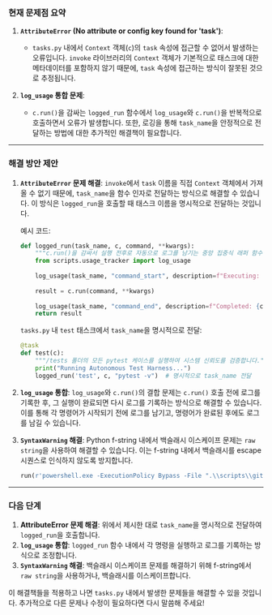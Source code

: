 ### **현재 문제점 요약**

1. **`AttributeError` (No attribute or config key found for 'task')**:

   * `tasks.py` 내에서 `Context` 객체(`c`)의 `task` 속성에 접근할 수 없어서 발생하는 오류입니다. `invoke` 라이브러리의 `Context` 객체가 기본적으로 태스크에 대한 메타데이터를 포함하지 않기 때문에, `task` 속성에 접근하는 방식이 잘못된 것으로 추정됩니다.

2. **`log_usage` 통합 문제**:

   * `c.run()`을 감싸는 `logged_run` 함수에서 `log_usage`와 `c.run()`을 반복적으로 호출하면서 오류가 발생합니다. 또한, 로깅을 통해 `task_name`을 안정적으로 전달하는 방법에 대한 추가적인 해결책이 필요합니다.

---

### **해결 방안 제안**

1. **`AttributeError` 문제 해결**:
   `invoke`에서 `task` 이름을 직접 `Context` 객체에서 가져올 수 없기 때문에, `task_name`을 함수 인자로 전달하는 방식으로 해결할 수 있습니다. 이 방식은 `logged_run`을 호출할 때 태스크 이름을 명시적으로 전달하는 것입니다.

   예시 코드:

   ```python
   def logged_run(task_name, c, command, **kwargs):
       """c.run()을 감싸서 실행 전후로 자동으로 로그를 남기는 중앙 집중식 래퍼 함수."""
       from scripts.usage_tracker import log_usage
       
       log_usage(task_name, "command_start", description=f"Executing: {command}")
       
       result = c.run(command, **kwargs)
       
       log_usage(task_name, "command_end", description=f"Completed: {command}")
       return result
   ```

   `tasks.py` 내 `test` 태스크에서 `task_name`을 명시적으로 전달:

   ```python
   @task
   def test(c):
       """/tests 폴더의 모든 pytest 케이스를 실행하여 시스템 신뢰도를 검증합니다."""
       print("Running Autonomous Test Harness...")
       logged_run('test', c, "pytest -v")  # 명시적으로 task_name 전달
   ```

2. **`log_usage` 통합**:
   `log_usage`와 `c.run()`의 결합 문제는 `c.run()` 호출 전에 로그를 기록한 후, 그 실행이 완료되면 다시 로그를 기록하는 방식으로 해결할 수 있습니다. 이를 통해 각 명령어가 시작되기 전에 로그를 남기고, 명령어가 완료된 후에도 로그를 남길 수 있습니다.

3. **`SyntaxWarning` 해결**:
   Python f-string 내에서 백슬래시 이스케이프 문제는 `raw string`을 사용하여 해결할 수 있습니다. 이는 f-string 내에서 백슬래시를 escape 시퀀스로 인식하지 않도록 방지합니다.

   ```python
   run(r'powershell.exe -ExecutionPolicy Bypass -File ".\\scripts\\git-wip.ps1" -Message "{message}"')  # raw string 사용
   ```

---

### **다음 단계**

1. **AttributeError 문제 해결**: 위에서 제시한 대로 `task_name`을 명시적으로 전달하여 `logged_run`을 호출합니다.
2. **`log_usage` 통합**: `logged_run` 함수 내에서 각 명령을 실행하고 로그를 기록하는 방식으로 조정합니다.
3. **`SyntaxWarning` 해결**: 백슬래시 이스케이프 문제를 해결하기 위해 f-string에서 `raw string`을 사용하거나, 백슬래시를 이스케이프합니다.

이 해결책들을 적용하고 나면 `tasks.py` 내에서 발생한 문제들을 해결할 수 있을 것입니다. 추가적으로 다른 문제나 수정이 필요하다면 다시 말씀해 주세요!
